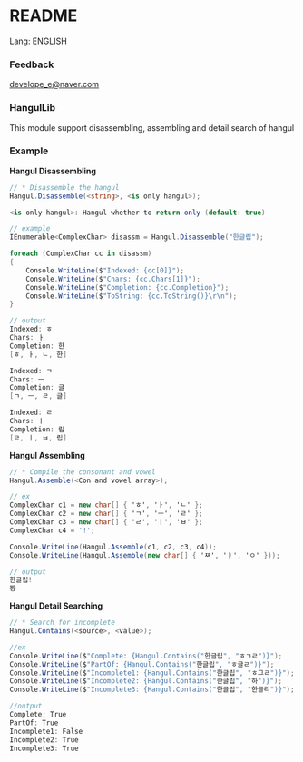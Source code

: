 # README #
Lang: ENGLISH

### Feedback ###
develope_e@naver.com


### HangulLib ###
This module support disassembling, assembling and detail search of hangul


### Example ###

**Hangul Disassembling**
```cs
// * Disassemble the hangul
Hangul.Disassemble(<string>, <is only hangul>);

<is only hangul>: Hangul whether to return only (default: true)

// example
IEnumerable<ComplexChar> disassm = Hangul.Disassemble("한글립");

foreach (ComplexChar cc in disassm)
{
    Console.WriteLine($"Indexed: {cc[0]}");
    Console.WriteLine($"Chars: {cc.Chars[1]}");
    Console.WriteLine($"Completion: {cc.Completion}");
    Console.WriteLine($"ToString: {cc.ToString()}\r\n");
}

// output
Indexed: ㅎ
Chars: ㅏ
Completion: 한
[ㅎ, ㅏ, ㄴ, 한]

Indexed: ㄱ
Chars: ㅡ
Completion: 글
[ㄱ, ㅡ, ㄹ, 글]

Indexed: ㄹ
Chars: ㅣ
Completion: 립
[ㄹ, ㅣ, ㅂ, 립]
```

**Hangul Assembling**
```cs
// * Compile the consonant and vowel
Hangul.Assemble(<Con and vowel array>);

// ex
ComplexChar c1 = new char[] { 'ㅎ', 'ㅏ', 'ㄴ' };
ComplexChar c2 = new char[] { 'ㄱ', 'ㅡ', 'ㄹ' };
ComplexChar c3 = new char[] { 'ㄹ', 'ㅣ', 'ㅂ' };
ComplexChar c4 = '!';

Console.WriteLine(Hangul.Assemble(c1, c2, c3, c4));
Console.WriteLine(Hangul.Assemble(new char[] { 'ㅉ', 'ㅑ', 'ㅇ' }));

// output
한글립!
쨩
```

**Hangul Detail Searching**
```cs
// * Search for incomplete
Hangul.Contains(<source>, <value>);

//ex
Console.WriteLine($"Complete: {Hangul.Contains("한글립", "ㅎㄱㄹ")}");
Console.WriteLine($"PartOf: {Hangul.Contains("한글립", "ㅎ글ㄹ")}");
Console.WriteLine($"Incomplete1: {Hangul.Contains("한글립", "ㅎ그ㄹ")}");
Console.WriteLine($"Incomplete2: {Hangul.Contains("한글립", "하")}");
Console.WriteLine($"Incomplete3: {Hangul.Contains("한글립", "한글리")}");

//output
Complete: True
PartOf: True
Incomplete1: False
Incomplete2: True
Incomplete3: True
```
